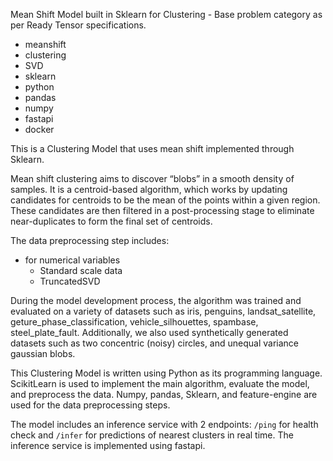 Mean Shift Model built in Sklearn for Clustering - Base problem category as per Ready Tensor specifications.

- meanshift
- clustering
- SVD
- sklearn
- python
- pandas
- numpy
- fastapi
- docker

This is a Clustering Model that uses mean shift implemented through Sklearn.

Mean shift clustering aims to discover “blobs” in a smooth density of samples. It is a centroid-based algorithm, which works by updating candidates for centroids to be the mean of the points within a given region. These candidates are then filtered in a post-processing stage to eliminate near-duplicates to form the final set of centroids.

The data preprocessing step includes:

- for numerical variables
  - Standard scale data
  - TruncatedSVD

During the model development process, the algorithm was trained and evaluated on a variety of datasets such as iris, penguins, landsat_satellite, geture_phase_classification, vehicle_silhouettes, spambase, steel_plate_fault. Additionally, we also used synthetically generated datasets such as two concentric (noisy) circles, and unequal variance gaussian blobs.

This Clustering Model is written using Python as its programming language. ScikitLearn is used to implement the main algorithm, evaluate the model, and preprocess the data. Numpy, pandas, Sklearn, and feature-engine are used for the data preprocessing steps.

The model includes an inference service with 2 endpoints: `/ping` for health check and `/infer` for predictions of nearest clusters in real time. The inference service is implemented using fastapi.
